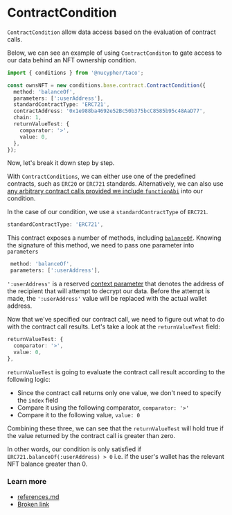 # ContractCondition

`ContractCondition` allow data access based on the evaluation of contract calls.

Below, we can see an example of using  `ContractConditon` to gate access to our data behind an NFT ownership condition.&#x20;

```typescript
import { conditions } from '@nucypher/taco';

const ownsNFT = new conditions.base.contract.ContractCondition({
  method: 'balanceOf',
  parameters: [':userAddress'],
  standardContractType: 'ERC721',
  contractAddress: '0x1e988ba4692e52Bc50b375bcC8585b95c48AaD77',
  chain: 1,
  returnValueTest: {
    comparator: '>',
    value: 0,
  },
});

```

Now, let's break it down step by step.

With `ContractConditions`, we can either use one of the predefined contracts, such as `ERC20` or `ERC721` standards. Alternatively, we can also use [any arbitrary contract calls provided we include `functionAbi`](use-custom-contract-calls.md) into our condition.

In the case of our condition, we use a `standardContractType` of `ERC721`.&#x20;

```typescript
standardContractType: 'ERC721',
```

This contract exposes a number of methods, including [`balanceOf`](https://docs.openzeppelin.com/contracts/5.x/api/token/erc721#IERC721-balanceOf-address-). Knowing the signature of this method, we need to pass one parameter into `parameters`

```typescript
 method: 'balanceOf',
 parameters: [':userAddress'],
```

`':userAddress'` is a reserved [context parameter](https://app.gitbook.com/o/R2meumXNNad4y1B10iL7/s/WosjlL4zUGUMlcMfuSAp/\~/changes/274/app-development/threshold-access-control-tac/conditions/context-and-context-parameters) that denotes the address of the recipient that will attempt to decrypt our data. Before the attempt is made, the `':userAddress'` value will be replaced with the actual wallet address.

Now that we've specified our contract call, we need to figure out what to do with the contract call results. Let's take a look at the `returnValueTest` field:

```typescript
returnValueTest: {
  comparator: '>',
  value: 0,
},
```

`returnValueTest` is going to evaluate the contract call result according to the following logic:

* Since the contract call returns only one value, we don't need to specify the `index` field
* Compare it using the following comparator, `comparator: '>'`
* Compare it to the following value, `value: 0`

Combining these three, we can see that the `returnValueTest` will hold true if the value returned by the contract call is greater than zero.

In other words, our condition is only satisfied if  `ERC721.balanceOf(:userAddress) > 0` i.e. if the user's wallet has the relevant NFT balance greater than 0.&#x20;

### Learn more

* [references.md](../../../references.md "mention")
* [Broken link](broken-reference "mention")

